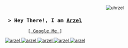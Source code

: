 <!-- Intro  -->
<p align="right"> <img src="https://komarev.com/ghpvc/?username=uhrzel&label=Profile%20views&color=0e75b6&style=flat" alt="uhrzel" /> </p>

<h3 align="center"><samp>&gt; Hey There!, I am <b><a target="_blank" href="https://uhrzel-portfolio.vercel.app/">Arzel</a></b></samp></h3>
<p align="center"> 
  <samp>
    [<a href="https://www.google.com/search?q=Arzel+John+Zolina"> Google Me </a>]
  </samp>
</p>

<p align="center">
 <a href="https://uhrzel-portfolio.vercel.app/" target="blank">
  <img src="https://img.shields.io/badge/Website-DC143C?style=for-the-badge&logo=medium&logoColor=white" alt="arzel" />
 </a>
 <a href="https://www.linkedin.com/in/arzeljrz/" target="_blank">
  <img src="https://img.shields.io/badge/LinkedIn-0077B5?style=for-the-badge&logo=linkedin&logoColor=white" alt="arzel"/>
 </a>
 <a href="https://twitter.com/2tawsan1" target="_blank">
  <img src="https://img.shields.io/badge/Twitter-1DA1F2?style=for-the-badge&logo=twitter&logoColor=white" alt="arzel" />
 </a>
 <a href="https://www.instagram.com/node.sphinx/" target="_blank">
  <img src="https://img.shields.io/badge/Instagram-fe4164?style=for-the-badge&logo=instagram&logoColor=white" alt="arzel" />
 </a> 
 <a href="https://facebook.com/uhrzeljohn" target="_blank">
  <img src="https://img.shields.io/badge/Facebook-20BEFF?&style=for-the-badge&logo=facebook&logoColor=white" alt="arzel"  />
  </a> 
</p>

